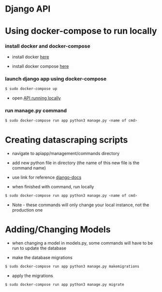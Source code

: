 # Django API

<!-- ### Steps to run api for local testing
* Create python virtual env in this directory
```bash
$ pip3 install virtualenv

$ virtualenv env

$ source env/bin/activate
```

* Install django modules
```bash
$ pip3 -r install requirements.txt
```

* Run api locally
```bash
$ python3 manage.py runserver
```

* Open [API running locally](http://127.0.0.1:8000/api/v1) -->

<!-- ### Setting up new version of api on ec2 server
* ssh into ec2 instance (endpoint in ec2 console)

* Clone the Repository

* Create python virtual env in this directory
```bash
$ pip3 install virtualenv

$ virtualenv env

$ source env/bin/activate
```

* Install django modules
```bash
$ pip3 -r install requirements.txt
```

* Make and execute migrations if changes occurred to database
```bash
$ python3 manage.py makemigrations
$ python3 manage.py migrate
```

* Collect static files
```bash
$ python3 manage.py collectstatic --settings=apiproject.settings.prod
```

* Run apache2 server on ec2

```bash
$ sudo service apache2 restart
```

* Check status of server on ec2

```bash
$ sudo systemctl status apache2
```

### View [API](http://ec2-13-59-7-216.us-east-2.compute.amazonaws.com/api/v1/) -->


# Using docker-compose to run locally

### install docker and docker-compose

* install docker [here](https://docs.docker.com/install/)

* install docker compose [here](https://docs.docker.com/compose/install/)

### launch django app using docker-compose

```bash
$ sudo docker-compose up
```
* open [API running locally](http://127.0.0.1:8000/api/v1)

### run manage.py command

```bash
$ sudo docker-compose run app python3 manage.py <name of cmd>
```

# Creating datascraping scripts

* navigate to apiapp/management/commands directory

* add new python file in directory (the name of this new file is the command name)

* use link for reference [django-docs](https://docs.djangoproject.com/en/3.0/howto/custom-management-commands/)

* when finished with command, run locally

```bash
$ sudo docker-compose run app python3 manage.py <name of cmd>
```

* Note - these commands will only change your local instance, not the production one

# Adding/Changing Models

* when changing a model in models.py, some commands will have to be run to update the database

* make the database migrations

```bash
$ sudo docker-compose run app python3 manage.py makemigrations
```

* apply the migrations 

```bash
$ sudo docker-compose run app python3 manage.py migrate
```


